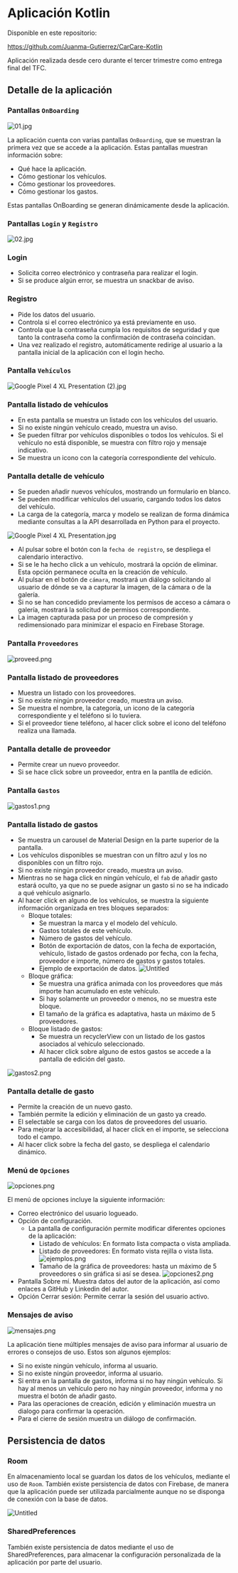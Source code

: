 # Aplicación Kotlin

Disponible en este repositorio:

https://github.com/Juanma-Gutierrez/CarCare-Kotlin

Aplicación realizada desde cero durante el tercer trimestre como entrega final del TFC.

## Detalle de la aplicación

### Pantallas `OnBoarding`

![01.jpg](https://prod-files-secure.s3.us-west-2.amazonaws.com/61f51ecb-82e9-4fe4-9bad-70c506e29965/1fca11d2-3d49-4b61-8597-ab9576d4cf26/01.jpg)

La aplicación cuenta con varias pantallas `OnBoarding`, que se muestran la primera vez que se accede a la aplicación. Estas pantallas muestran información sobre:

-   Qué hace la aplicación.
-   Cómo gestionar los vehículos.
-   Cómo gestionar los proveedores.
-   Cómo gestionar los gastos.

Estas pantallas OnBoarding se generan dinámicamente desde la aplicación.

### Pantallas `Login` y `Registro`

![02.jpg](https://prod-files-secure.s3.us-west-2.amazonaws.com/61f51ecb-82e9-4fe4-9bad-70c506e29965/5d642de9-f97d-4b01-b157-e31141f27b37/02.jpg)

### Login

-   Solicita correo electrónico y contraseña para realizar el login.
-   Si se produce algún error, se muestra un snackbar de aviso.

### Registro

-   Pide los datos del usuario.
-   Controla si el correo electrónico ya está previamente en uso.
-   Controla que la contraseña cumpla los requisitos de seguridad y que tanto la contraseña como la confirmación de contraseña coincidan.
-   Una vez realizado el registro, automáticamente redirige al usuario a la pantalla inicial de la aplicación con el login hecho.

### Pantalla `Vehículos`

![Google Pixel 4 XL Presentation (2).jpg](<https://prod-files-secure.s3.us-west-2.amazonaws.com/61f51ecb-82e9-4fe4-9bad-70c506e29965/3e35eb35-825e-475b-8636-586ddbdc2dfe/Google_Pixel_4_XL_Presentation_(2).jpg>)

### Pantalla listado de vehículos

-   En esta pantalla se muestra un listado con los vehículos del usuario.
-   Si no existe ningún vehículo creado, muestra un aviso.
-   Se pueden filtrar por vehículos disponibles o todos los vehículos. Si el vehículo no está disponible, se muestra con filtro rojo y mensaje indicativo.
-   Se muestra un icono con la categoría correspondiente del vehículo.

### Pantalla detalle de vehículo

-   Se pueden añadir nuevos vehículos, mostrando un formulario en blanco.
-   Se pueden modificar vehículos del usuario, cargando todos los datos del vehículo.
-   La carga de la categoría, marca y modelo se realizan de forma dinámica mediante consultas a la API desarrollada en Python para el proyecto.

![Google Pixel 4 XL Presentation.jpg](https://prod-files-secure.s3.us-west-2.amazonaws.com/61f51ecb-82e9-4fe4-9bad-70c506e29965/b6b4c0fa-d04f-4fa2-a727-96e28a059fc2/Google_Pixel_4_XL_Presentation.jpg)

-   Al pulsar sobre el botón con la `fecha de registro`, se despliega el calendario interactivo.
-   Si se le ha hecho click a un vehículo, mostrará la opción de eliminar. Esta opción permanece oculta en la creación de vehículo.
-   Al pulsar en el botón de `cámara`, mostrará un diálogo solicitando al usuario de dónde se va a capturar la imagen, de la cámara o de la galería.
-   Si no se han concedido previamente los permisos de acceso a cámara o galería, mostrará la solicitud de permisos correspondiente.
-   La imagen capturada pasa por un proceso de compresión y redimensionado para minimizar el espacio en Firebase Storage.

### Pantalla `Proveedores`

![proveed.png](https://prod-files-secure.s3.us-west-2.amazonaws.com/61f51ecb-82e9-4fe4-9bad-70c506e29965/594ad285-93ac-4100-b1b1-20119d7f52a8/proveed.png)

### Pantalla listado de proveedores

-   Muestra un listado con los proveedores.
-   Si no existe ningún proveedor creado, muestra un aviso.
-   Se muestra el nombre, la categoría, un icono de la categoría correspondiente y el teléfono si lo tuviera.
-   Si el proveedor tiene teléfono, al hacer click sobre el icono del teléfono realiza una llamada.

### Pantalla detalle de proveedor

-   Permite crear un nuevo proveedor.
-   Si se hace click sobre un proveedor, entra en la pantlla de edición.

### Pantalla `Gastos`

![gastos1.png](https://prod-files-secure.s3.us-west-2.amazonaws.com/61f51ecb-82e9-4fe4-9bad-70c506e29965/207a2e5b-3614-4018-a107-b7c27331004c/gastos1.png)

### Pantalla listado de gastos

-   Se muestra un carousel de Material Design en la parte superior de la pantalla.
-   Los vehículos disponibles se muestran con un filtro azul y los no disponibles con un filtro rojo.
-   Si no existe ningún proveedor creado, muestra un aviso.
-   Mientras no se haga click en ningún vehículo, el `fab` de añadir gasto estará oculto, ya que no se puede asignar un gasto si no se ha indicado a qué vehículo asignarlo.
-   Al hacer click en alguno de los vehículos, se muestra la siguiente información organizada en tres bloques separados:
    -   Bloque totales:
        -   Se muestran la marca y el modelo del vehículo.
        -   Gastos totales de este vehículo.
        -   Número de gastos del vehículo.
        -   Botón de exportación de datos, con la fecha de exportación, vehículo, listado de gastos ordenado por fecha, con la fecha, proveedor e importe, número de gastos y gastos totales.
        -   Ejemplo de exportación de datos.
            ![Untitled](https://prod-files-secure.s3.us-west-2.amazonaws.com/61f51ecb-82e9-4fe4-9bad-70c506e29965/a8b3bf54-e627-4135-a701-8d9dbabdf709/Untitled.png)
    -   Bloque gráfica:
        -   Se muestra una gráfica animada con los proveedores que más importe han acumulado en este vehículo.
        -   Si hay solamente un proveedor o menos, no se muestra este bloque.
        -   El tamaño de la gráfica es adaptativa, hasta un máximo de 5 proveedores.
    -   Bloque listado de gastos:
        -   Se muestra un recyclerView con un listado de los gastos asociados al vehículo seleccionado.
        -   Al hacer click sobre alguno de estos gastos se accede a la pantalla de edición del gasto.

![gastos2.png](https://prod-files-secure.s3.us-west-2.amazonaws.com/61f51ecb-82e9-4fe4-9bad-70c506e29965/aea20d74-aded-4394-8462-aee3eedc76d5/gastos2.png)

### Pantalla detalle de gasto

-   Permite la creación de un nuevo gasto.
-   También permite la edición y eliminación de un gasto ya creado.
-   El selectable se carga con los datos de proveedores del usuario.
-   Para mejorar la accesibilidad, al hacer click en el importe, se selecciona todo el campo.
-   Al hacer click sobre la fecha del gasto, se despliega el calendario dinámico.

### Menú de `Opciones`

![opciones.png](https://prod-files-secure.s3.us-west-2.amazonaws.com/61f51ecb-82e9-4fe4-9bad-70c506e29965/97f9f7fb-5d92-441b-ab57-4b57c8d901bb/opciones.png)

El menú de opciones incluye la siguiente información:

-   Correo electrónico del usuario logueado.
-   Opción de configuración.
    -   La pantalla de configuración permite modificar diferentes opciones de la aplicación:
        -   Listado de vehículos: En formato lista compacta o vista ampliada.
        -   Listado de proveedores: En formato vista rejilla o vista lista.
            ![ejemplos.png](https://prod-files-secure.s3.us-west-2.amazonaws.com/61f51ecb-82e9-4fe4-9bad-70c506e29965/2ae2f12c-c461-4faf-8863-6d0ffd44132c/ejemplos.png)
        -   Tamaño de la gráfica de proveedores: hasta un máximo de 5 proveedores o sin gráfica si así se desea.
            ![opciones2.png](https://prod-files-secure.s3.us-west-2.amazonaws.com/61f51ecb-82e9-4fe4-9bad-70c506e29965/771aff53-67bb-439a-9f74-41f5c1d63c1f/opciones2.png)
-   Pantalla Sobre mí. Muestra datos del autor de la aplicación, así como enlaces a GitHub y Linkedin del autor.
-   Opción Cerrar sesión: Permite cerrar la sesión del usuario activo.

### Mensajes de aviso

![mensajes.png](https://prod-files-secure.s3.us-west-2.amazonaws.com/61f51ecb-82e9-4fe4-9bad-70c506e29965/dd78451b-d348-4735-ac6c-47ce20902c62/mensajes.png)

La aplicación tiene múltiples mensajes de aviso para informar al usuario de errores o consejos de uso. Estos son algunos ejemplos:

-   Si no existe ningún vehículo, informa al usuario.
-   Si no existe ningún proveedor, informa al usuario.
-   Si entra en la pantalla de gastos, informa si no hay ningún vehículo. Si hay al menos un vehículo pero no hay ningún proveedor, informa y no muestra el botón de añadir gasto.
-   Para las operaciones de creación, edición y eliminación muestra un dialogo para confirmar la operación.
-   Para el cierre de sesión muestra un diálogo de confirmación.

## Persistencia de datos

### Room

En almacenamiento local se guardan los datos de los vehículos, mediante el uso de `Room`. También existe persistencia de datos con Firebase, de manera que la aplicación puede ser utilizada parcialmente aunque no se disponga de conexión con la base de datos.

![Untitled](https://prod-files-secure.s3.us-west-2.amazonaws.com/61f51ecb-82e9-4fe4-9bad-70c506e29965/4b7ef5c1-d304-44a1-9be5-fa14a45fa37d/Untitled.png)

### SharedPreferences

También existe persistencia de datos mediante el uso de SharedPreferences, para almacenar la configuración personalizada de la aplicación por parte del usuario.
